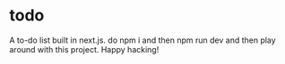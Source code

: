 # todo
A to-do list built in next.js. 
do npm i and then npm run dev and then play around with this project. Happy hacking!
